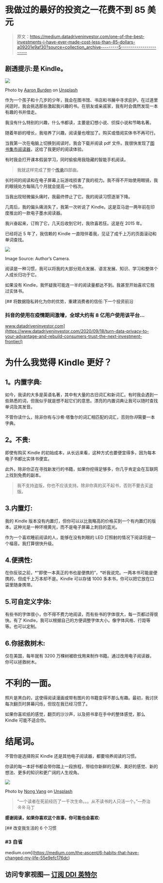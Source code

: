 # 我做过的最好的投资之一花费不到 85 美元

> 原文：<https://medium.datadriveninvestor.com/one-of-the-best-investments-i-have-ever-made-cost-less-than-85-dollars-a09201e9af30?source=collection_archive---------5----------------------->

## 剧透提示:是 Kindle。

![](img/5861680b8927e92023f753c6f7f36404.png)

Photo by [Aaron Burden](https://unsplash.com/@aaronburden?utm_source=medium&utm_medium=referral) on [Unsplash](https://unsplash.com?utm_source=medium&utm_medium=referral)

作为一个孩子和十几岁的少年，我会在图书馆、书店和书展中寻求庇护。在过道里闲逛时，我会挑选那些激起我兴趣的书。在朋友或亲戚家，我有时会偶然发现一本有趣的书并借走。

我没有什么特别的兴趣，什么书都读，主要是幻想小说、侦探小说和节略名著。

随着年龄的增长，我培养了兴趣，阅读量也增加了。购买或借阅实体书不再可行。

当我第一次在电脑上切换到阅读时，我会下载并阅读 pdf 文件。我很快发现了[图书集市阅读器](https://www.microsoft.com/en-us/p/book-bazaar-reader/9wzdncrfjcqv?activetab=pivot:overviewtab)，这给了我更好的阅读体验。

有时我会打开课本假装学习，同时偷偷用我隐藏的智能手机阅读。

> 我就这样完成了整个[传承](https://www.goodreads.com/book/show/10859323-the-inheritance-cycle)四部曲。

长时间的阅读和在电子屏幕上玩游戏损害了我的视力。我不得不开始使用眼镜，我的眼镜处方每隔几个月就会提高一个档次。

当我出现轻微偏头痛时，我最终停止了它。我的阅读习惯逐渐下降。

几周后，我的偏头痛消失了，我第一次听说了 Kindle。这是亚马逊一两年前在印度推出的一款电子墨水阅读器。

我兴奋起来，订购了它，几天后收到它时，我欣喜若狂。这是在 2015 年。

已经将近 5 年了，我信赖的 Kindle 一直陪伴着我，见证了成千上万的页面滚动和单词查找。

![](img/49ed11a1eacb33a187bb9aeab7b11ced.png)

Image Source: Author’s Camera.

阅读是一种习惯，我可以将我的大部分观点发展、语言发展、知识、学习和整体个人成长归功于它。

如果没有 Kindle，我怀疑我可能连一半的阅读量都达不到。我甚至开始喜欢它胜过实体书。

[](https://www.datadriveninvestor.com/2020/09/18/turn-data-privacy-to-your-advantage-and-rebuild-consumers-trust-the-next-investment-frontier/) [## 将数据隐私转化为你的优势，重建消费者的信任:下一个投资前沿

### 抖音的使用在疫情期间激增，全球大约有 8 亿用户使用该平台…

www.datadriveninvestor.com](https://www.datadriveninvestor.com/2020/09/18/turn-data-privacy-to-your-advantage-and-rebuild-consumers-trust-the-next-investment-frontier/) 

# 为什么我觉得 Kindle 更好？

## **1。内置字典:**

如今，我读的大多是英语名著，其中有大量的古旧词汇和新词汇。有时我会遇到一些熟悉的词，但我似乎就是想不起它们的意思。漂亮的内置词典让我可以随时查找单词及其发音。

不管你读什么，除非你有与沙希·塔鲁尔的词汇相匹配的词汇，否则你*将*需要一本字典。

## **2。不贵:**

即使有购买 Kindle 的初始成本，从长远来看，这种方式也要便宜得多，因为每本电子书都比实体书便宜。

此外，除非你正在寻找新发行的书籍，如果你挖得足够多，你几乎肯定会在互联网上找到免费的副本。

> 我不支持盗版，你也不应该支持。除非你真的买不起书，否则不要去买盗版。

## 3.内置灯:

我的 Kindle 版本没有内置灯，但你可以以比我略高的价格买到一个有内置灯的版本。这种光是一种环境黄光，而不是电子屏幕上刺目的蓝光。

作为一个喜欢睡前阅读的人，能够在没有刺眼的 LED 灯照射的情况下阅读将是一个福音。我打算很快升级。

## 4.便携性:

在你反驳之前，*“即使一本真正的书也是便携的”，*听我说完。一两本书可能是便携的，但成千上万本却不是。Kindle 可以存储 1000 多本书，你可以把它放在口袋里随身携带。

## 5.可自定义字体:

有些书的字体很小，你不得不费力地阅读，而有些书的字体很大，每一页都过得很快。有了 Kindle，我可以根据自己的方便调整字体大小。像字体风格、行距等等。也可以定制。

## 6.你拯救树木:

仅在美国，每年就有 3200 万棵树被砍伐用来制作书籍。通过改用电子阅读器，你可以拯救树木。

# 不利的一面。

照片是黑白的，这使得阅读漫画或带有图片的书籍变得不那么有趣。最初，我讨厌每次翻页时屏幕闪烁，但现在我已经习惯了。

如果你喜欢纸的感觉，翻页的沙沙声，以及把书拿在手中的整体感觉，那么 Kindle 可能不适合你。

# 结尾词。

不管你是选择购买 Kindle 还是其他电子阅读器，都要培养阅读的习惯。

你读的每一本好书都会带你踏上一段旅程，带给你新鲜的见解、美好的感觉、新的想法、更多的知识和更广阔的人生视角。

![](img/1acd9fafd5277e84a21b7c5918eb5b21.png)

Photo by [Nong Vang](https://unsplash.com/@californong?utm_source=medium&utm_medium=referral) on [Unsplash](https://unsplash.com?utm_source=medium&utm_medium=referral)

> “一个读者在死前经历了一千次生命。。。从不读书的人只活一个。”—乔治·R·R·马丁

**感谢阅读，如果你喜欢这个故事，你可能也会喜欢:**

[](https://medium.com/the-ascent/6-habits-that-have-changed-my-life-55e9efc176dc) [## 改变我生活的 6 个习惯

### #3 自省

medium.com](https://medium.com/the-ascent/6-habits-that-have-changed-my-life-55e9efc176dc) 

## 访问专家视图— [订阅 DDI 英特尔](https://datadriveninvestor.com/ddi-intel)